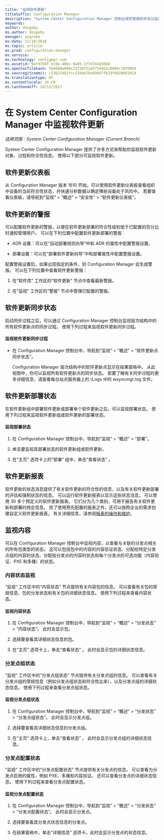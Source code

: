 ```yaml
---
title: "监视软件更新"
titleSuffix: Configuration Manager
description: "System Center Configuration Manager 控制台提供警报和状态以监视更新和符合性。"
keywords: 
author: dougeby
ms.author: dougeby
manager: angrobe
ms.date: 11/10/2016
ms.topic: article
ms.prod: configuration-manager
ms.service: 
ms.technology: configmgr-sum
ms.assetid: 9afd7b0f-5c8e-48bc-9a65-1f7d74103688
ms.openlocfilehash: 5b468da098c23f5bf52e57544b2c8804c70f00b4
ms.sourcegitcommit: c236214b2fcc13dae7bad96d7fb33f692868191d
ms.translationtype: HT
ms.contentlocale: zh-CN
ms.lasthandoff: 10/12/2017
---
```

# <a name="monitor-software-updates-in-system-center-configuration-manager"></a>在 System Center Configuration Manager 中监视软件更新

*适用范围：System Center Configuration Manager (Current Branch)*

System Center Configuration Manager 提供了许多方式来帮助你监视软件更新对象、过程和符合性信息。 使用以下部分可监视软件更新。

## <a name="software-updates-dashboard"></a>软件更新仪表板
从 Configuration Manager 版本 1610 开始，可以使用软件更新仪表板查看组织中设备的当前符合性状态，并快速分析数据以确定哪些设备处于风险中。 若要查看仪表板，请导航到“监视” > “概述” > “安全性” > “软件更新仪表板”。   

##  <a name="BKMK_SUAlerts"></a> 软件更新的警报  
 可以配置软件更新的警报，以便在软件更新部署的符合性级别低于已配置的百分比时通知管理用户。 可以在下列位置中配置软件更新部署的警报：  

-   ADR 设置：可以在“自动部署规则向导”中和 ADR 的属性中配置警报设置。  

-   部署设置：可以在“部署软件更新向导”中和部署属性中配置警报设置。  

配置警报设置后，如果出现指定的条件，则 Configuration Manager 会生成警报。 可以在下列位置中查看软件更新警报：  

1.  在“软件库”  工作区的“软件更新”  节点中查看最新警报。  

2.  在“监视”  工作区的“警报”  节点中管理已配置的警报。  

##  <a name="BKMK_SUSyncStatus"></a> 软件更新同步状态  
 启动同步过程之后，可以通过 Configuration Manager 控制台监视层次结构中的所有软件更新点的同步过程。 使用下列过程来监视软件更新同步过程。  

#### <a name="to-monitor-the-software-updates-synchronization-process"></a>监视软件更新同步过程  

- 在 Configuration Manager 控制台中，导航到“监视” > “概述” > “软件更新点同步状态”。  

    Configuration Manager 层次结构中的软件更新点显示在结果窗格中。 从此视图中，你可以监视所有软件更新点的同步状态。 若要了解有关同步过程的更多详细信息，请查看每台站点服务器上的 <ConfigMgrInstallationPath>\Logs 中的 wsyncmgr.log 文件。  

##  <a name="BKMK_SUDeployStatus"></a> 软件更新部署状态  
 在软件更新组中部署软件更新或部署单个软件更新之后，可以监视部署状态。 使用下列过程来监视软件更新组或软件更新的部署状态。  

#### <a name="to-monitor-deployment-status"></a>监视部署状态  

1.  在 Configuration Manager 控制台中，导航到“监视” > “概述” > “部署”。  

2.  单击要监视其部署状态的软件更新组或软件更新。  

3.  在“主页”  选项卡上的“部署”  组中，单击“查看状态” 。  

##  <a name="BKMK_SUReports"></a> 软件更新报表  
 软件更新的状态消息提供了有关软件更新的符合性的信息，以及有关软件更新部署的评估和强制状态的信息。 可以运行软件更新报表以显示这些状态消息。 可以使用 30 多个预定义的软件更新报表。 它们分为几个类别，可用于报告有关软件更新和部署的特定信息。 除了使用预先配置的报表之外，还可以按照企业的需求创建自定义软件更新报表。 有关详细信息，请参阅[报表的操作和维护](../../core/servers/manage/operations-and-maintenance-for-reporting.md)。  

##  <a name="BKMK_MonitorContent"></a> 监视内容  
 可以在 Configuration Manager 控制台中监视内容，以查看与关联的分发点相关的所有包类型的状态。 这可以包括包中的内容的内容验证状态、分配给特定分发点组的内容的状态、分配给分发点的内容的状态和每个分发点的可选功能（内容验证、PXE 和多播）的状态。  

###  <a name="BKMK_ContentStatus"></a> 内容状态监视  
 “监视”  工作区中的“内容状态”  节点提供有关内容包的信息。 可以查看有关包的常规信息、包的分发状态和有关包的详细状态信息。 使用下列过程来查看内容状态。  

#### <a name="to-monitor-content-status"></a>监视内容状态  

1.  在 Configuration Manager 控制台中，导航到“监视” > “概述” > “分发状态” > “内容状态”。 此时会显示包。  

2.  选择要查看其详细状态信息的包。  

3.  在“主页”  选项卡上，单击“查看状态” 。 此时会显示包的详细状态信息。  

###  <a name="BKMK_DPGroupStatus"></a> 分发点组状态  
 “监视”  工作区中的“分发点组状态”  节点提供有关分发点组的信息。 可以查看有关分发点组的常规信息（例如分发点组状态和符合性比率），以及分发点组的详细状态信息。 使用下列过程来查看分发点组状态。  

#### <a name="to-monitor-distribution-point-group-status"></a>监视分发点组状态  

1.  在 Configuration Manager 控制台中，导航到“监视” > “概述” > “分发状态” > “分发点组状态”。 此时会显示分发点组。  

2.  选择要查看其详细状态信息的分发点组。  

3.  在“主页”  选项卡上，单击“查看状态” 。 此时会显示分发点组的详细状态信息。  

###  <a name="BKMK_DPConfigStatus"></a> 分发点配置状态  
 “监视”  工作区中的“分发点配置状态”  节点提供有关分发点的信息。 可以查看为分发点启用的属性，例如 PXE、多播和内容验证。 还可以查看分发点的详细状态信息。 使用下列过程来查看分发点配置状态。  

#### <a name="to-monitor-distribution-point-configuration-status"></a>监视分发点配置状态  

1.  在 Configuration Manager 控制台中，导航到“监视” > “概述” > “分发状态” > “分发点配置状态”。 此时会显示分发点。  

2.  选择要查看其分发点状态信息的分发点。  

3.  在结果窗格中，单击“详细信息”  选项卡。此时会显示分发点的状态信息。  
